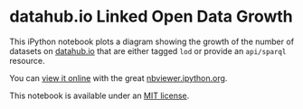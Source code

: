 datahub.io Linked Open Data Growth
==================================

This iPython notebook plots a diagram showing the growth of the number of datasets on [datahub.io](http://datahub.io/) that are either tagged `lod` or provide an `api/sparql` resource.

You can [view it online](http://nbviewer.ipython.org/github/patrickhoefler/datahub.io-lod-growth/blob/master/datahub.io-lod-growth.ipynb) with the great [nbviewer.ipython.org](http://nbviewer.ipython.org/).

This notebook is available under an [MIT license](https://github.com/patrickhoefler/datahub.io-lod-growth/blob/master/LICENSE).
